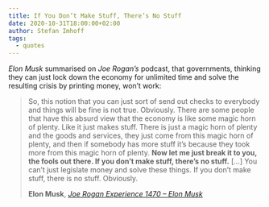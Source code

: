 ```yaml
---
title: If You Don’t Make Stuff, There’s No Stuff
date: 2020-10-31T18:00:00+02:00
author: Stefan Imhoff
tags:
  - quotes
---
```


_Elon Musk_ summarised on _Joe Rogan’s_ podcast, that governments, thinking they can just lock down the economy for unlimited time and solve the resulting crisis by printing money, won’t work:

> So, this notion that you can just sort of send out checks to everybody and things will be fine is not true. Obviously. There are some people that have this absurd view that the economy is like some magic horn of plenty. Like it just makes stuff. There is just a magic horn of plenty and the goods and services, they just come from this magic horn of plenty, and then if somebody has more stuff it’s because they took more from this magic horn of plenty. **Now let me just break it to you, the fools out there. If you don’t make stuff, there’s no stuff.** […] You can’t just legislate money and solve these things. If you don’t make stuff, there is no stuff. Obviously.
>
> **Elon Musk**, _[Joe Rogan Experience 1470 – Elon Musk](https://www.youtube.com/watch?v=RcYjXbSJBN8)_
